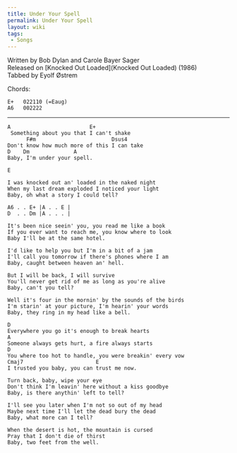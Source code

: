 ```yaml
---
title: Under Your Spell
permalink: Under Your Spell
layout: wiki
tags:
 - Songs
---
```


Written by Bob Dylan and Carole Bayer Sager  
Released on [Knocked Out Loaded](Knocked Out Loaded) (1986)  
Tabbed by Eyolf Østrem

Chords:

    E+   022110 (=Eaug)
    A6   002222

* * * * *

    A                         E+
     Something about you that I can't shake
          F#m                        Dsus4
    Don't know how much more of this I can take
    D    Dm              A
    Baby, I'm under your spell.

    E

    I was knocked out an' loaded in the naked night
    When my last dream exploded I noticed your light
    Baby, oh what a story I could tell?

    A6 . . E+ |A . . E |
    D  . . Dm |A . . . |

    It's been nice seein' you, you read me like a book
    If you ever want to reach me, you know where to look
    Baby I'll be at the same hotel.

    I'd like to help you but I'm in a bit of a jam
    I'll call you tomorrow if there's phones where I am
    Baby, caught between heaven an' hell.

    But I will be back, I will survive
    You'll never get rid of me as long as you're alive
    Baby, can't you tell?

    Well it's four in the mornin' by the sounds of the birds
    I'm starin' at your picture, I'm hearin' your words
    Baby, they ring in my head like a bell.

    D
    Everywhere you go it's enough to break hearts
    A
    Someone always gets hurt, a fire always starts
    D
    You where too hot to handle, you were breakin' every vow
    Cmaj7                       E
    I trusted you baby, you can trust me now.

    Turn back, baby, wipe your eye
    Don't think I'm leavin' here without a kiss goodbye
    Baby, is there anythin' left to tell?

    I'll see you later when I'm not so out of my head
    Maybe next time I'll let the dead bury the dead
    Baby, what more can I tell?

    When the desert is hot, the mountain is cursed
    Pray that I don't die of thirst
    Baby, two feet from the well.
